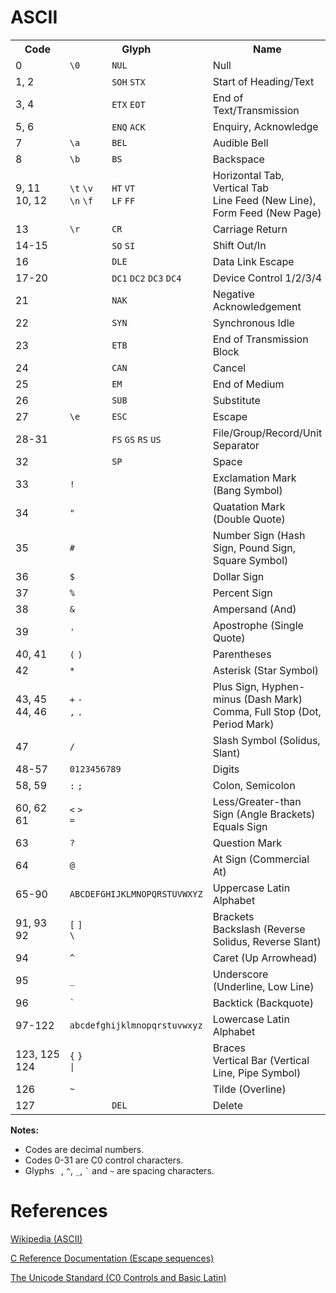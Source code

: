 <h1>ASCII</h1>

<table>
<tr><th>Code<th colspan="2">Glyph<th>Name
<tr><td>0<td><code>\0</code><td><code>NUL</code><td>Null
<tr><td>1,&nbsp;2<td><td><code>SOH</code> <code>STX</code><td>Start of Heading/Text
<tr><td>3,&nbsp;4<td><td><code>ETX</code> <code>EOT</code><td>End of Text/Transmission
<tr><td>5,&nbsp;6<td><td><code>ENQ</code> <code>ACK</code><td>Enquiry, Acknowledge
<tr><td>7<td><code>\a</code><td><code>BEL</code><td>Audible Bell
<tr><td>8<td><code>\b</code><td><code>BS</code></code><td>Backspace
<tr><td>9,&nbsp;11<br/>10,&nbsp;12
    <td><code>\t</code> <code>\v</code><br/><code>\n</code> <code>\f</code>
    <td><code>HT</code> <code>VT</code><br/><code>LF</code> <code>FF</code>
    <td>Horizontal Tab, Vertical Tab<br/>Line Feed (New Line), Form Feed (New Page)
<tr><td>13<td><code>\r</code><td><code>CR</code><td>Carriage Return
<tr><td>14-15<td><td><code>SO</code> <code>SI</code><td>Shift Out/In
<tr><td>16<td><td><code>DLE</code><td>Data Link Escape
<tr><td>17-20
    <td>
    <td><code>DC1</code> <code>DC2</code> <code>DC3</code> <code>DC4</code>
    <td>Device Control 1/2/3/4
<tr><td>21<td><td><code>NAK</code><td>Negative Acknowledgement
<tr><td>22<td><td><code>SYN</code><td>Synchronous Idle
<tr><td>23<td><td><code>ETB</code><td>End of Transmission Block
<tr><td>24<td><td><code>CAN</code><td>Cancel
<tr><td>25<td><td><code>EM</code><td>End of Medium
<tr><td>26<td><td><code>SUB</code><td>Substitute
<tr><td>27<td><code>\e</code><td><code>ESC</code><td>Escape
<tr><td>28-31
    <td>
    <td><code>FS</code> <code>GS</code> <code>RS</code> <code>US</code>
    <td>File/Group/Record/Unit Separator
<tr><td>32<td><code>&#32;</code><td><code>SP</code><td>Space
<tr><td>33<td colspan="2"><code>!</code><td>Exclamation Mark (Bang Symbol)
<tr><td>34<td colspan="2"><code>"</code><td>Quatation Mark (Double Quote)
<tr><td>35<td colspan="2"><code>#</code><td>Number Sign (Hash Sign, Pound Sign, Square Symbol)
<tr><td>36<td colspan="2"><code>$</code><td>Dollar Sign
<tr><td>37<td colspan="2"><code>%</code><td>Percent Sign
<tr><td>38<td colspan="2"><code>&</code><td>Ampersand (And)
<tr><td>39<td colspan="2"><code>'</code><td>Apostrophe (Single Quote)
<tr><td>40, 41<td colspan="2"><code>(</code> <code>)</code><td>Parentheses
<tr><td>42<td colspan="2"><code>*</code><td>Asterisk (Star Symbol)
<tr><td>43,&nbsp;45<br/>44,&nbsp;46
    <td colspan="2"><code>+</code> <code>-</code><br/><code>,</code> <code>.</code>
    <td>Plus Sign, Hyphen-minus (Dash Mark)<br/>Comma, Full Stop (Dot, Period Mark)
<tr><td>47<td colspan="2"><code>/</code><td>Slash Symbol (Solidus, Slant)
<tr><td>48-57<td colspan="2"><code>0123456789</code><td>Digits
<tr><td>58,&nbsp;59<td colspan="2"><code>:</code> <code>;</code><td>Colon, Semicolon
<tr><td>60,&nbsp;62<br/>61
    <td colspan="2"><code><</code> <code>></code><br/><code>=</code>
    <td>Less/Greater-than Sign (Angle Brackets)<br/>Equals Sign
<tr><td>63<td colspan="2"><code>?</code><td>Question Mark
<tr><td>64<td colspan="2"><code>@</code><td>At Sign (Commercial At)
<tr><td>65-90<td colspan="2"><code>ABCDEFGHIJKLMNOPQRSTUVWXYZ</code><td>Uppercase Latin Alphabet
<tr><td>91,&nbsp;93<br/>92
    <td colspan="2"><code>[</code> <code>]</code><br/><code>\</code>
    <td>Brackets<br/>Backslash (Reverse Solidus, Reverse Slant)
<tr><td>94<td colspan="2"><code>^</code><td>Caret (Up Arrowhead)
<tr><td>95<td colspan="2"><code>_</code><td>Underscore (Underline, Low Line)
<tr><td>96<td colspan="2"><code>`</code><td>Backtick (Backquote)
<tr><td>97-122<td colspan="2"><code>abcdefghijklmnopqrstuvwxyz</code><td>Lowercase Latin Alphabet
<tr><td>123,&nbsp;125<br/>124
    <td colspan="2"><code>{</code> <code>}</code><br/><code>|</code>
    <td>Braces<br/>Vertical Bar (Vertical Line, Pipe Symbol)
<tr><td>126<td colspan="2"><code>~</code><td>Tilde (Overline)
<tr><td>127<td><td><code>DEL</code><td>Delete
</table>

<b>Notes:</b>
<ul>
<li>Codes are decimal numbers.
<li>Codes 0-31 are C0 control characters.
<li>Glyphs <code>&#32;</code>, <code>^</code>, <code>_</code>, <code>`</code> and <code>~</code>
    are spacing characters.
</ul>

<h1>References</h1>

[Wikipedia (ASCII)](https://en.wikipedia.org/wiki/ASCII)

[C Reference Documentation (Escape sequences)](https://en.cppreference.com/w/c/language/escape)

[The Unicode Standard (C0 Controls and Basic Latin)](https://www.unicode.org/charts/PDF/U0000.pdf)